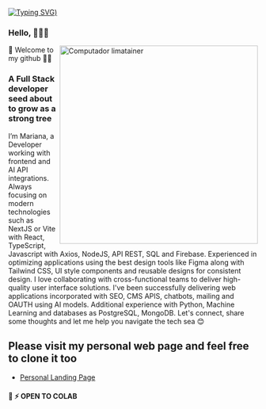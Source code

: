 [![Typing SVG](https://readme-typing-svg.demolab.com?font=Fira+Code&size=35&pause=1000&color=F6F753&width=700&lines=Hello%2C+this+is+Mariana+Lima;I'm+a+FullStack+Web+Developer))](https://git.io/typing-svg)
### Hello, 👩🏻‍💻
<img src="https://raw.githubusercontent.com/MicaelliMedeiros/micaellimedeiros/master/image/computer-illustration.png" min-width="400px" max-width="400px" width="400px" align="right" alt="Computador limatainer">

🌱 Welcome to my github 👊🏽

### A Full Stack developer seed about to grow as a strong tree
I’m Mariana, a Developer working with frontend and AI API integrations. Always focusing on modern technologies such as NextJS or Vite with React, TypeScript, Javascript with Axios, NodeJS, API REST, SQL and Firebase. Experienced in optimizing applications using the best design tools like Figma along with Tailwind CSS, UI style components and reusable designs for consistent design. 
I love collaborating with cross-functional teams to deliver high-quality user interface solutions. I've been successfully delivering web applications incorporated with SEO, CMS APIS, chatbots, mailing and OAUTH using AI models. Additional experience with Python, Machine Learning and databases as PostgreSQL, MongoDB. Let's connect, share some thoughts and let me help you navigate the tech sea 😊

## Please visit my personal web page and feel free to clone it too
 - [Personal Landing Page](https://lima-theta.vercel.app/)
#### 🤖 ⚡ OPEN TO COLAB

